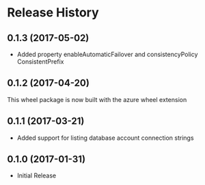 # Release History

## 0.1.3 (2017-05-02)

  - Added property enableAutomaticFailover and consistencyPolicy
    ConsistentPrefix

## 0.1.2 (2017-04-20)

This wheel package is now built with the azure wheel extension

## 0.1.1 (2017-03-21)

  - Added support for listing database account connection strings

## 0.1.0 (2017-01-31)

  - Initial Release